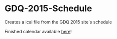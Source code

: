 # GDQ-2015-Schedule
Creates a ical file from the GDQ 2015 site's schedule

Finished calendar available [here](https://www.google.com/calendar/embed?src=d1fkj9ld318ub2qtussc8hun4k%40group.calendar.google.com)! 
